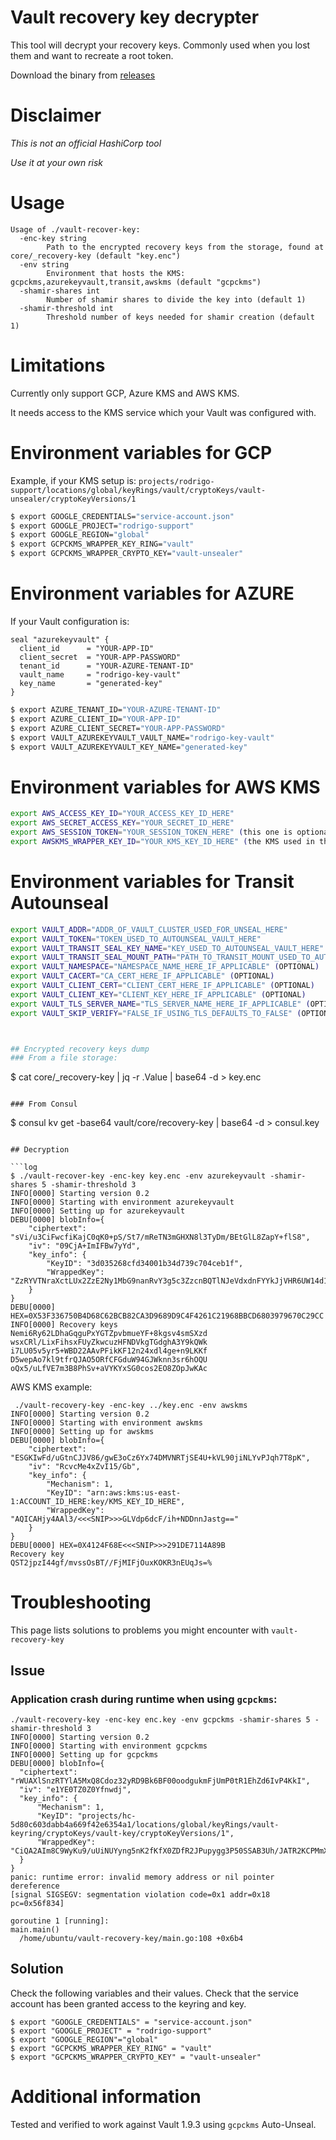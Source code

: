 # Vault recovery key decrypter

This tool will decrypt your recovery keys.
Commonly used when you lost them and want to recreate a root token.

Download the binary from [releases](https://github.com/bruj0/vault-recovery-key/releases/) 
# Disclaimer
*This is not an official HashiCorp tool*

*Use it at your own risk*

# Usage
```
Usage of ./vault-recover-key:
  -enc-key string
    	Path to the encrypted recovery keys from the storage, found at core/_recovery-key (default "key.enc")
  -env string
    	Environment that hosts the KMS: gcpckms,azurekeyvault,transit,awskms (default "gcpckms")
  -shamir-shares int
    	Number of shamir shares to divide the key into (default 1)
  -shamir-threshold int
    	Threshold number of keys needed for shamir creation (default 1)
```
# Limitations
Currently only support GCP, Azure KMS and AWS KMS.

It needs access to the KMS service which your Vault was configured with.

# Environment variables for GCP
Example, if your KMS setup is: `projects/rodrigo-support/locations/global/keyRings/vault/cryptoKeys/vault-unsealer/cryptoKeyVersions/1`

```sh
$ export GOOGLE_CREDENTIALS="service-account.json"
$ export GOOGLE_PROJECT="rodrigo-support"
$ export GOOGLE_REGION="global"
$ export GCPCKMS_WRAPPER_KEY_RING="vault"
$ export GCPCKMS_WRAPPER_CRYPTO_KEY="vault-unsealer"
```
# Environment variables for AZURE
If your Vault configuration is:

```
seal "azurekeyvault" {
  client_id      = "YOUR-APP-ID"
  client_secret  = "YOUR-APP-PASSWORD"
  tenant_id      = "YOUR-AZURE-TENANT-ID"
  vault_name     = "rodrigo-key-vault"
  key_name       = "generated-key"
}
```

```sh
$ export AZURE_TENANT_ID="YOUR-AZURE-TENANT-ID"
$ export AZURE_CLIENT_ID="YOUR-APP-ID"
$ export AZURE_CLIENT_SECRET="YOUR-APP-PASSWORD"
$ export VAULT_AZUREKEYVAULT_VAULT_NAME="rodrigo-key-vault"
$ export VAULT_AZUREKEYVAULT_KEY_NAME="generated-key"
```

# Environment variables for AWS KMS

```sh
export AWS_ACCESS_KEY_ID="YOUR_ACCESS_KEY_ID_HERE"
export AWS_SECRET_ACCESS_KEY="YOUR_SECRET_ID_HERE"
export AWS_SESSION_TOKEN="YOUR_SESSION_TOKEN_HERE" (this one is optional, if STS creds are used)
export AWSKMS_WRAPPER_KEY_ID="YOUR_KMS_KEY_ID_HERE" (the KMS used in the Vault HCL config)
```

# Environment variables for Transit Autounseal

```sh
export VAULT_ADDR="ADDR_OF_VAULT_CLUSTER_USED_FOR_UNSEAL_HERE"
export VAULT_TOKEN="TOKEN_USED_TO_AUTOUNSEAL_VAULT_HERE"
export VAULT_TRANSIT_SEAL_KEY_NAME="KEY_USED_TO_AUTOUNSEAL_VAULT_HERE"
export VAULT_TRANSIT_SEAL_MOUNT_PATH="PATH_TO_TRANSIT_MOUNT_USED_TO_AUTOUNSEAL_VAULT_HERE"
export VAULT_NAMESPACE="NAMESPACE_NAME_HERE_IF_APPLICABLE" (OPTIONAL)
export VAULT_CACERT="CA_CERT_HERE_IF_APPLICABLE" (OPTIONAL)
export VAULT_CLIENT_CERT="CLIENT_CERT_HERE_IF_APPLICABLE" (OPTIONAL)
export VAULT_CLIENT_KEY="CLIENT_KEY_HERE_IF_APPLICABLE" (OPTIONAL)
export VAULT_TLS_SERVER_NAME="TLS_SERVER_NAME_HERE_IF_APPLICABLE" (OPTIONAL)
export VAULT_SKIP_VERIFY="FALSE_IF_USING_TLS_DEFAULTS_TO_FALSE" (OPTIONAL)



## Encrypted recovery keys dump
### From a file storage:

```
$ cat core/_recovery-key  | jq -r .Value | base64 -d > key.enc
```

### From Consul
```
$ consul kv get -base64 vault/core/recovery-key  | base64 -d >  consul.key
```

## Decryption

```log
$ ./vault-recover-key -enc-key key.enc -env azurekeyvault -shamir-shares 5 -shamir-threshold 3
INFO[0000] Starting version 0.2
INFO[0000] Starting with environment azurekeyvault
INFO[0000] Setting up for azurekeyvault
DEBU[0000] blobInfo={
	"ciphertext": "sVi/u3CiFwcfiKajC0qK0+pS/St7/mReTN3mGHXN8l3TyDm/BEtGlL8ZapY+flS8",
	"iv": "09CjA+ImIFBw7yYd",
	"key_info": {
		"KeyID": "3d035268cfd34001b34d739c704ceb1f",
		"WrappedKey": "ZzRYVTNraXctLUx2ZzE2Ny1MbG9nanRvY3g5c3ZzcnBQTlNJeVdxdnFYYkJjVHR6UW14d1ZsaFBpdUVKbFliZW9qQk9UYmY5Q1hNQWpmVlAzVllsUDhtNThreW1qZl9IaFllZzAzNXdidmp3ZGZ2R1ZLV1YtSTZiOHJlVU9PdElsYTZTRmFRa3N2a0Y0cFBITGtwUVFoRG1tRVBHQ0huOXlXcUw0Q01XZWE1SDh6N2lRaGRham10cWgxRXZBS05zSWZwazVFaE9LemxWc1U1cXBQWHNhVmU5OVJiRVE1cV93aE11Y01HbzlQcU1ISGlPWmRzWGp3M25YWUc1RDNxUHRLQ3pmT2s5ZkFPUGhxNTktXzBuZm1LNVZqemtoQWpnMmNyT0F0VjVCemhNb3FNU2NhMXNXdXNpeDlId1FHVGNGTmw0SkdnRXRHb0VjMmhRUEp3MGpn"
	}
}
DEBU[0000] HEX=0X53F336750B4D68C62BCB82CA3D9689D9C4F4261C21968BBCD6803979670C29CC
INFO[0000] Recovery keys
Nemi6Ry62LDhaGqguPxYGTZpvbmueYF+8kgsv4smSXzd
wsxCRl/LixFihsxFUyZkwcuzHFNDVkgTGdghA3Y9kQWk
i7LU05v5yr5+WBD22AAvPFikKF12n24xdl4ge+n9LKKf
D5wepAo7kl9tfrQJAO5ORfCFGduW94GJWknn3sr6hOQU
oQx5/uLfVE7m3B8PhSv+aVYKYxSG0cos2EO8ZOpJwKAc
```

AWS KMS example:

```log
 ./vault-recovery-key -enc-key ../key.enc -env awskms
INFO[0000] Starting version 0.2
INFO[0000] Starting with environment awskms
INFO[0000] Setting up for awskms
DEBU[0000] blobInfo={
	"ciphertext": "ESGKIwFd/uGtnCJJV86/gwE3oCz6Yx74DMVNRTjSE4U+kVL90jiNLYvPJqh7T8pK",
	"iv": "RcvcMe4xZvI15/Gb",
	"key_info": {
		"Mechanism": 1,
		"KeyID": "arn:aws:kms:us-east-1:ACCOUNT_ID_HERE:key/KMS_KEY_ID_HERE",
		"WrappedKey": "AQICAHjy4AAl3/<<<SNIP>>>GLVdp6dcF/ih+NDDnnJastg=="
	}
}
DEBU[0000] HEX=0X4124F68E<<<SNIP>>>291DE7114A89B
Recovery key
QST2jpzI44gf/mvssOsBT//FjMIFjOuxKOKR3nEUqJs=%
```

# Troubleshooting
This page lists solutions to problems you might encounter with `vault-recovery-key`

## Issue
### Application crash during runtime when using `gcpckms`:
  ```
  ./vault-recovery-key -enc-key enc.key -env gcpckms -shamir-shares 5 -shamir-threshold 3
INFO[0000] Starting version 0.2
INFO[0000] Starting with environment gcpckms
INFO[0000] Setting up for gcpckms
DEBU[0000] blobInfo={
	"ciphertext": "rWUAXlSnzRTYlA5MxQ8Cdoz32yRD9Bk6BF00oodgukmFjUmP0tR1EhZd6IvP4KkI",
	"iv": "e1YE0TZ0Z0Yfnwdj",
	"key_info": {
		"Mechanism": 1,
		"KeyID": "projects/hc-5d80c603dabb4a669f42e6354a1/locations/global/keyRings/vault-keyring/cryptoKeys/vault-key/cryptoKeyVersions/1",
		"WrappedKey": "CiQA2AIm8C9WyKu9/uUiNUYyng5nK2fKfX0ZDfR2JPupygg3P50SSAB3Uh/JATR2KCPMmXS3e6gkE3UwBXnFr3Bky06Z83lKS/7QOp4bmJXhcckML17F5MdIFyZXmrFLoi1tN44mEROYiE9TQGcUvA=="
	}
}
panic: runtime error: invalid memory address or nil pointer dereference
[signal SIGSEGV: segmentation violation code=0x1 addr=0x18 pc=0x56f834]

goroutine 1 [running]:
main.main()
	/home/ubuntu/vault-recovery-key/main.go:108 +0x6b4
  ```
## Solution
Check the following variables and their values. Check that the service account has been granted access to the keyring and key.

```
$ export "GOOGLE_CREDENTIALS" = "service-account.json"
$ export "GOOGLE_PROJECT" = "rodrigo-support"
$ export "GOOGLE_REGION"="global"
$ export "GCPCKMS_WRAPPER_KEY_RING" = "vault"
$ export "GCPCKMS_WRAPPER_CRYPTO_KEY" = "vault-unsealer"
```
# Additional information
Tested and verified to work against Vault 1.9.3 using `gcpckms` Auto-Unseal.
